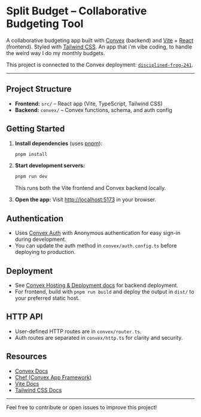 # Split Budget – Collaborative Budgeting Tool

A collaborative budgeting app built with [Convex](https://convex.dev) (backend) and [Vite](https://vitejs.dev/) + [React](https://react.dev) (frontend). Styled with [Tailwind CSS](https://tailwindcss.com/). An app that i'm vibe coding, to handle the weird way I do my monthly budgets.

This project is connected to the Convex deployment: [`disciplined-frog-241`](https://dashboard.convex.dev/d/disciplined-frog-241).

---

## Project Structure

- **Frontend:** `src/` – React app (Vite, TypeScript, Tailwind CSS)
- **Backend:** `convex/` – Convex functions, schema, and auth config

## Getting Started

1. **Install dependencies** (uses [pnpm](https://pnpm.io/)):

   ```sh
   pnpm install
   ```

2. **Start development servers:**

   ```sh
   pnpm run dev
   ```

   This runs both the Vite frontend and Convex backend locally.

3. **Open the app:**
   Visit [http://localhost:5173](http://localhost:5173) in your browser.

## Authentication

- Uses [Convex Auth](https://auth.convex.dev/) with Anonymous authentication for easy sign-in during development.
- You can update the auth method in `convex/auth.config.ts` before deploying to production.

## Deployment

- See [Convex Hosting & Deployment docs](https://docs.convex.dev/production/) for backend deployment.
- For frontend, build with `pnpm run build` and deploy the output in `dist/` to your preferred static host.

## HTTP API

- User-defined HTTP routes are in `convex/router.ts`.
- Auth routes are separated in `convex/http.ts` for clarity and security.

## Resources

- [Convex Docs](https://docs.convex.dev/)
- [Chef (Convex App Framework)](https://chef.convex.dev)
- [Vite Docs](https://vitejs.dev/)
- [Tailwind CSS Docs](https://tailwindcss.com/)

---

Feel free to contribute or open issues to improve this project!
